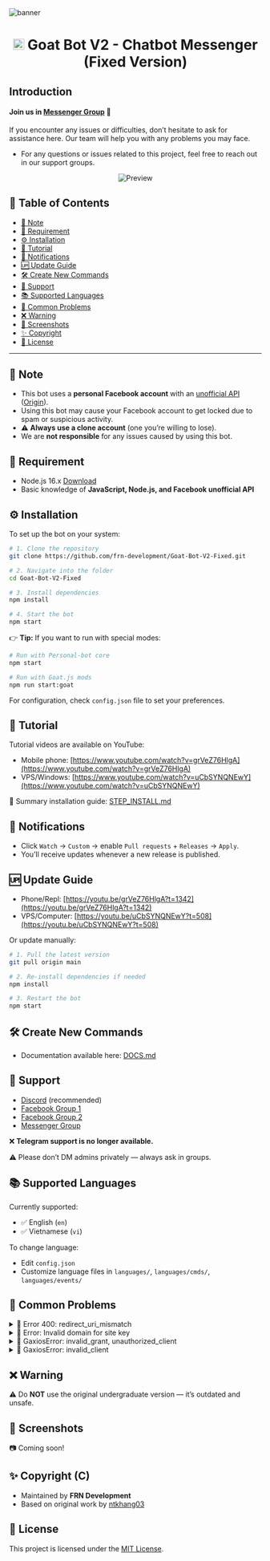 <img src="https://i.ibb.co/RQ28H2p/banner.png" alt="banner">
<h1 align="center"><img src="./dashboard/images/logo-non-bg.png" width="22px"> Goat Bot V2 - Chatbot Messenger (Fixed Version)</h1>

## Introduction

#### Join us in [Messenger Group](https://m.me/j/AbZX5he4yIFsgui_/) 🍪

If you encounter any issues or difficulties, don’t hesitate to ask for assistance here. Our team will help you with any problems you may face.

* For any questions or issues related to this project, feel free to reach out in our support groups.

<p align="center">
  <img align="center" alt="Preview" src="https://i.postimg.cc/Y2XShSm8/86678c65-896a-47fe-8256-3e8e76dd26d6.jpg"/>
</p>

## 📑 Table of Contents

* [📝 Note](#-note)
* [🚧 Requirement](#-requirement)
* [⚙️ Installation](#️-installation)
* [📝 Tutorial](#-tutorial)
* [🔔 Notifications](#-notifications)
* [🆙 Update Guide](#-update-guide)
* [🛠️ Create New Commands](#️-create-new-commands)
* [💭 Support](#-support)
* [📚 Supported Languages](#-supported-languages)
* [📌 Common Problems](#-common-problems)
* [❌ Warning](#-warning)
* [📸 Screenshots](#-screenshots)
* [✨ Copyright](#-copyright)
* [📜 License](#-license)

<hr>

## 📝 Note

* This bot uses a **personal Facebook account** with an [unofficial API](https://github.com/ntkhang03/fb-chat-api/blob/master/DOCS.md) ([Origin](https://github.com/Schmavery/facebook-chat-api)).
* Using this bot may cause your Facebook account to get locked due to spam or suspicious activity.
* ⚠️ **Always use a clone account** (one you’re willing to lose).
* We are **not responsible** for any issues caused by using this bot.

## 🚧 Requirement

* Node.js 16.x [Download](https://nodejs.org/dist/v16.20.0)
* Basic knowledge of **JavaScript, Node.js, and Facebook unofficial API**

## ⚙️ Installation

To set up the bot on your system:

```bash
# 1. Clone the repository
git clone https://github.com/frn-development/Goat-Bot-V2-Fixed.git

# 2. Navigate into the folder
cd Goat-Bot-V2-Fixed

# 3. Install dependencies
npm install

# 4. Start the bot
npm start
```

👉 **Tip:** If you want to run with special modes:

```bash
# Run with Personal-bot core
npm start

# Run with Goat.js mods
npm run start:goat
```

For configuration, check `config.json` file to set your preferences.

## 📝 Tutorial

Tutorial videos are available on YouTube:

* Mobile phone: [https://www.youtube.com/watch?v=grVeZ76HlgA](https://www.youtube.com/watch?v=grVeZ76HlgA)
* VPS/Windows: [https://www.youtube.com/watch?v=uCbSYNQNEwY](https://www.youtube.com/watch?v=uCbSYNQNEwY)

📌 Summary installation guide: [STEP\_INSTALL.md](https://github.com/frn-development/Goat-Bot-V2-Fixed/blob/main/STEP_INSTALL.md)

## 🔔 Notifications

* Click `Watch` → `Custom` → enable `Pull requests` + `Releases` → `Apply`.
* You’ll receive updates whenever a new release is published.

## 🆙 Update Guide

* Phone/Repl: [https://youtu.be/grVeZ76HlgA?t=1342](https://youtu.be/grVeZ76HlgA?t=1342)
* VPS/Computer: [https://youtu.be/uCbSYNQNEwY?t=508](https://youtu.be/uCbSYNQNEwY?t=508)

Or update manually:

```bash
# 1. Pull the latest version
git pull origin main

# 2. Re-install dependencies if needed
npm install

# 3. Restart the bot
npm start
```

## 🛠️ Create New Commands

* Documentation available here: [DOCS.md](https://github.com/frn-development/Goat-Bot-V2-Fixed/blob/main/DOCS.md)

## 💭 Support

* [Discord](https://discord.com/invite/DbyGwmkpVY) (recommended)
* [Facebook Group 1](https://www.facebook.com/groups/goatbot)
* [Facebook Group 2](https://www.facebook.com/groups/goatbot/permalink/493150412403231)
* [Messenger Group](https://m.me/j/AbYrIGusyc0M402z)

❌ **Telegram support is no longer available.**

⚠️ Please don’t DM admins privately — always ask in groups.

## 📚 Supported Languages

Currently supported:

* ✅ English (`en`)
* ✅ Vietnamese (`vi`)

To change language:

* Edit `config.json`
* Customize language files in `languages/`, `languages/cmds/`, `languages/events/`

## 📌 Common Problems

<details>
<summary>📌 Error 400: redirect_uri_mismatch</summary>
<p><img src="https://i.ibb.co/6Fbjd4r/image.png" width="250px"></p>
1. Enable Google Drive API ([Video](https://youtu.be/nTIT8OQeRnY?t=347))  
2. Add URI `https://developers.google.com/oauthplayground` (⚠️ **without trailing slash**) to **Authorized redirect URIs** ([Video](https://youtu.be/nTIT8OQeRnY?t=491))  
3. Select scopes: `https://www.googleapis.com/auth/drive` and `https://mail.google.com/` ([Video](https://youtu.be/nTIT8OQeRnY?t=600))
</details>

<details>
<summary>📌 Error: Invalid domain for site key</summary>
<p><img src="https://i.ibb.co/2gZttY7/image.png" width="250px"></p>
1. Go to [Google reCAPTCHA admin](https://www.google.com/recaptcha/admin)  
2. Add domain `repl.co` (⚠️ not `repl.com`) to **Domains** in reCAPTCHA v2 ([Video](https://youtu.be/nTIT8OQeRnY?t=698))
</details>

<details>
<summary>📌 GaxiosError: invalid_grant, unauthorized_client</summary>
<p><img src="https://i.ibb.co/n7w9TkH/image.png" width="250px"></p>
<p><img src="https://i.ibb.co/XFKKY9c/image.png" width="250px"></p>
<p><img src="https://i.ibb.co/f4mc5Dp/image.png" width="250px"></p>
- If the project is not published in Google Console, the refresh token will expire in 1 week. You’ll need to generate it again. ([Video](https://youtu.be/nTIT8OQeRnY?t=445))
</details>

<details>
<summary>📌 GaxiosError: invalid_client</summary>
<p><img src="https://i.ibb.co/st3W6v4/Pics-Art-01-01-09-10-49.jpg" width="250px"></p>
- Check if you entered the correct Google Project `client_id`. ([Video](https://youtu.be/nTIT8OQeRnY?t=509))
</details>

## ❌ Warning

⚠️ Do **NOT** use the original undergraduate version — it’s outdated and unsafe.

## 📸 Screenshots

📷 Coming soon!

## ✨ Copyright (C)

* Maintained by **FRN Development**
* Based on original work by [ntkhang03](https://github.com/ntkhang03/Goat-Bot-V2)

## 📜 License

This project is licensed under the [MIT License](LICENSE).
